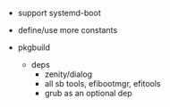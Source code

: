 - support systemd-boot
- define/use more constants

- pkgbuild
  - deps
    - zenity/dialog
    - all sb tools, efibootmgr, efitools
    - grub as an optional dep
